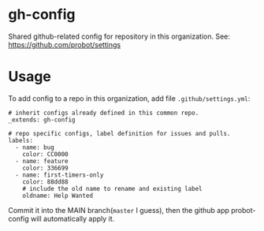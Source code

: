 # gh-config
Shared github-related config for repository in this organization. See: https://github.com/probot/settings

# Usage

To add config to a repo in this organization, add file `.github/settings.yml`:

```
# inherit configs already defined in this common repo.
_extends: gh-config

# repo specific configs, label definition for issues and pulls.
labels:
  - name: bug
    color: CC0000
  - name: feature
    color: 336699
  - name: first-timers-only
    color: 88dd88
    # include the old name to rename and existing label
    oldname: Help Wanted
```

Commit it into the MAIN branch(`master` I guess), then the github app probot-config will automatically apply it.
